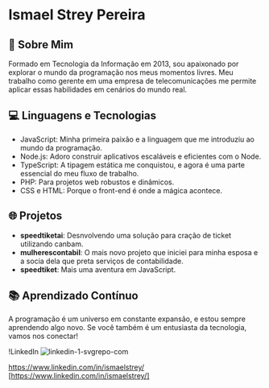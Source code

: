 # Ismael Strey Pereira

## 🚀 Sobre Mim
Formado em Tecnologia da Informação em 2013, sou apaixonado por explorar o mundo da programação nos meus momentos livres. Meu trabalho como gerente em uma empresa de telecomunicações me permite aplicar essas habilidades em cenários do mundo real.

## 💻 Linguagens e Tecnologias
- JavaScript: Minha primeira paixão e a linguagem que me introduziu ao mundo da programação.
- Node.js: Adoro construir aplicativos escaláveis e eficientes com o Node.
- TypeScript: A tipagem estática me conquistou, e agora é uma parte essencial do meu fluxo de trabalho.
- PHP: Para projetos web robustos e dinâmicos.
- CSS e HTML: Porque o front-end é onde a mágica acontece.

## 🌐 Projetos
- **speedtiketai**: Desnvolvendo uma solução para cração de ticket utilizando canbam.
- **mulherescontabil**: O mais novo projeto que iniciei para minha esposa e a socia dela que preta serviços de contabilidade.
- **speedtiket**: Mais uma aventura em JavaScript.

## 📚 Aprendizado Contínuo
A programação é um universo em constante expansão, e estou sempre aprendendo algo novo. Se você também é um entusiasta da tecnologia, vamos nos conectar!

!LinkedIn
![linkedin-1-svgrepo-com](https://github.com/ismaelstrey/ismaelstrey/assets/122389082/62a1f058-2460-44d4-b8b7-c7bb7dc13772)

  <https://www.linkedin.com/in/ismaelstrey/>
    [https://www.linkedin.com/in/ismaelstrey/]
